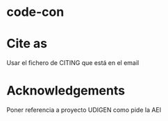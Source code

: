 # code-con

# Cite as
Usar el fichero de CITING que está en el email

# Acknowledgements
Poner referencia a proyecto UDIGEN como pide la AEI
